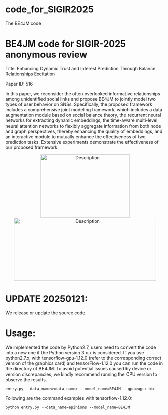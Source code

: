 # code_for_SIGIR2025
The BE4JM code

# BE4JM code for SIGIR-2025 anonymous review 
Title: Enhancing Dynamic Trust and Interest Prediction Through Balance Relationships Excitation

Paper ID: 516


In this paper, we reconsider the often overlooked informative relationships among unidentified social links and propose BE4JM to jointly model two types of user behavior on SNSs. Specifically, the proposed framework includes a comprehensive joint modeling framework, which includes a data augmentation module based on social balance theory, the recurrent neural networks for extracting dynamic embeddings, the time-aware multi-level neural attention networks to flexibly aggregate information from both node and graph perspectives, thereby enhancing the quality of embeddings, and an interactive module to mutually enhance the effectiveness of two prediction tasks. Extensive experiments demonstrate the effectiveness of our proposed framework.

<div align="center">
  <img src="https://github.com/ccct20/code_for_SIGIR_2025/blob/main/images/figure2_new.jpg" alt="Description" width="280" height="200" />
  <img src="https://github.com/ccct20/code_for_SIGIR_2025/blob/main/images/figure3_new.jpg" alt="Description" width="450" height="200" />
</div>



# UPDATE 20250121:
We release or update the source code.


# Usage:

We implemented the code by Python2.7, users need to convert the code into a new one if the Python version 3.x.x is considered.
If you use python2.7.x, with tensorflow-gpu-1.12.0 (refer to the corresponding correct version of the graphics card) and tensorFlow-1.12.0 you can run the code in the directory of BE4JM. To avoid potential issues caused by device or version discrepancies, we kindly recommend running the CPU version to observe the results.

`entry.py --data_name=<data_name> --model_name=BE4JM --gpu=<gpu id>`

Following are the command examples with tensorflow-1.12.0:

`python entry.py --data_name=epinions --model_name=BE4JM`
